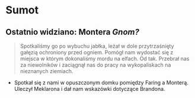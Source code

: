 <p><img></p>

# Sumot
Ostatnio widziano: <a data-path="Lokacje/Montera.md">Montera</a>
*Gnom?*
---

> Spotkaliśmy go po wybuchu jabłka, leżał w dole przytrzaśnięty gałęzią ochroniony przed ogniem. Pomógł nam wydostać się z miejsca w którym dokonaliśmy mordu na elfach. Od tak. Przebrał nas za niewolników i zaciągnął nas do pracy na wykopaliskach na nieznanych ziemiach. 

- Spotkał się z nami w opuszczonym domku pomiędzy Faring a Monterą. Uleczył Meklarona i dał nam wskazówki dotyczące Brandona.